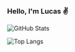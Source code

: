 ### Hello, I'm Lucas ✌️

![GitHub Stats](https://github-readme-stats.vercel.app/api?username=lucvsrosendo&theme=transparent&bg_color=000&border_color=30A3DC&show_icons=true&icon_color=30A3DC&title_color=E94D5F&text_color=FFF)

![Top Langs](https://github-readme-stats-git-masterrstaa-rickstaa.vercel.app/api/top-langs/?username=lucvsrosendo&layout=compact&bg_color=000&border_color=30A3DC&title_color=E94D5F&text_color=FFF)



